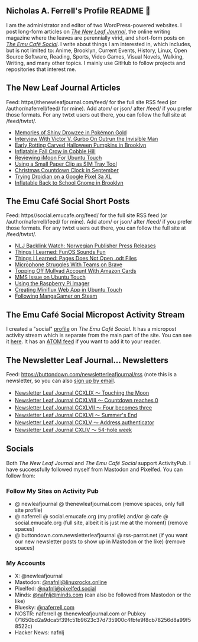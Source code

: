 ## Nicholas A. Ferrell's Profile README 👋

I am the administrator and editor of two WordPress-powered websites. I post long-form articles on [*The New Leaf Journal*](https://thenewleafjournal.com/), the online writing magazine where the leaves are perennially virid, and short-form posts on [*The Emu Café Social*](https://social.emucafe.org/). I write about things I am interested in, which includes, but is not limited to: Anime, Brooklyn, Current Events, History, Linux, Open Source Software, Reading, Sports, Video Games, Visual Novels, Walking, Writing, and many other topics. I mainly use GitHub to follow projects and repositories that interest me.

## The New Leaf Journal Articles

Feed: https//thenewleafjournal.com/feed/ for the full site RSS feed (or /author/naferrell/feed/ for mine). Add atom/ or json/ after /feed/ if you prefer those formats. For any twtxt users out there, you can follow the full site at /feed/twtxt/.

<!-- BLOG-POST-LIST:START -->
- [Memories of Shiny Drowzee in Pokémon Gold](https://thenewleafjournal.com/memories-of-shiny-drowzee-in-pokemon-gold/)
- [Interview With Victor V. Gurbo On Outrun the Invisible Man](https://thenewleafjournal.com/interview-with-victor-v-gurbo-on-outrun-the-invisible-man/)
- [Early Rotting Carved Halloween Pumpkins in Brooklyn](https://thenewleafjournal.com/early-rotting-carved-halloween-pumpkins-in-brooklyn/)
- [Inflatable Fall Crow in Cobble Hill](https://thenewleafjournal.com/inflatable-fall-crow-in-cobble-hill/)
- [Reviewing iMoon For Ubuntu Touch](https://thenewleafjournal.com/reviewing-imoon-for-ubuntu-touch/)
- [Using a Small Paper Clip as SIM Tray Tool](https://thenewleafjournal.com/using-a-small-paper-clip-as-sim-tray-tool/)
- [Christmas Countdown Clock in September](https://thenewleafjournal.com/christmas-countdown-clock-in-september/)
- [Trying Droidian on a Google Pixel 3a XL](https://thenewleafjournal.com/trying-droidian-on-a-google-pixel-3a-xl/)
- [Inflatable Back to School Gnome in Brooklyn](https://thenewleafjournal.com/inflatable-back-to-school-gnome-in-brooklyn/)
<!-- BLOG-POST-LIST:END -->

## The Emu Café Social Short Posts

Feed: https//social.emucafe.org/feed/ for the full site RSS feed (or /author/naferrell/feed/ for mine). Add atom/ or json/ after /feed/ if you prefer those formats. For any twtxt users out there, you can follow the full site at /feed/twtxt/.

<!-- ECS-POST-LIST:START -->
- [NLJ Backlink Watch: Norwegian Publisher Press Releases](https://social.emucafe.org/naferrell/norwegian-press-release-nlj-backlink-10-15-25/)
- [Things I Learned: FunOS Sounds Fun](https://social.emucafe.org/naferrell/things-i-learned-funos-sounds-fun/)
- [Things I Learned: Pages Does Not Open .odt Files](https://social.emucafe.org/naferrell/pages-does-not-open-odt-files-10-13-25/)
- [Microphone Struggles With Teams on Brave](https://social.emucafe.org/naferrell/microphone-struggles-with-teams-on-brave-10-09-25/)
- [Topping Off Mullvad Account With Amazon Cards](https://social.emucafe.org/naferrell/topping-off-mullvad-account-with-amazon-cards-10-08-25/)
- [MMS Issue on Ubuntu Touch](https://social.emucafe.org/naferrell/mms-issue-on-ubuntu-touch-10-06-25/)
- [Using the Raspberry Pi Imager](https://social.emucafe.org/naferrell/using-the-raspberry-pi-imager-10-05-25/)
- [Creating Miniflux Web App in Ubuntu Touch](https://social.emucafe.org/naferrell/webber-miniflux-webapp-ubuntut-10-02-25/)
- [Following MangaGamer on Steam](https://social.emucafe.org/naferrell/following-mangagamer-on-steam-09-27-25/)
<!-- ECS-POST-LIST:END -->

## The Emu Café Social Micropost Activity Stream

I created a "social" [profile](https://social.emucafe.org/patrons/naferrell/profile/) on *The Emu Café Social*. It has a micropost activity stream which is separate from the main part of the site. You can see it [here](https://social.emucafe.org/patrons/naferrell/). It has an [ATOM feed](https://social.emucafe.org/patrons/naferrell/activity/feed/atom/) if you want to add it to your reader.

## The Newsletter Leaf Journal... Newsletters

Feed: https://buttondown.com/newsletterleafjournal/rss (note this is a newsletter, so you can also [sign up by email](https://buttondown.com/newsletterleafjournal#subscribe-form).

<!-- NLLJ-POST-LIST:START -->
- [Newsletter Leaf Journal CCXLIX 〜 Touching the Moon](https://buttondown.com/newsletterleafjournal/archive/249/)
- [Newsletter Leaf Journal CCXLVIII 〜 Countdown reaches 0](https://buttondown.com/newsletterleafjournal/archive/248/)
- [Newsletter Leaf Journal CCXLVII 〜 Four becomes three](https://buttondown.com/newsletterleafjournal/archive/newsletter-leaf-journal-ccxlvii-four-becomes-three/)
- [Newsletter Leaf Journal CCXLVI 〜 Summer&#39;s End](https://buttondown.com/newsletterleafjournal/archive/246/)
- [Newsletter Leaf Journal CCXLV 〜 Address authenticator](https://buttondown.com/newsletterleafjournal/archive/245/)
- [Newsletter Leaf Journal CXLIV 〜 54-hole week](https://buttondown.com/newsletterleafjournal/archive/244/)
<!-- NLLJ-POST-LIST:END -->

## Socials

Both *The New Leaf Journal* and *The Emu Café Social* support ActivityPub. I have successfully followed myself from Mastodon and Pixelfed. You can follow from:

### Follow My Sites on Activity Pub

* @ newleafjournal @ thenewleafjournal.com (remove spaces, only full site profile)
* @ naferrell @ social.emucafe.org (my profile) and/or @ cafe @ social.emucafe.org (full site, albeit it is just me at the moment) (remove spaces)
* @ buttondown.com.newsletterleafjournal @ rss-parrot.net (if you want our new newsletter posts to show up in Mastodon or the like) (remove spaces)

### My Accounts

* X: @newleafjournal
* Mastodon: [@nafnlj@linuxrocks.online](https://linuxrocks.online/@nafnlj)
* Pixelfed: [@nafnlj@pixelfed.social](https://pixelfed.social/nafnlj)
* Minds: [@nafnlj@minds.com](https://www.minds.com/nafnlj/) (can also be followed from Mastodon or the like)
* Bluesky: [@naferrell.com](https://bsky.app/profile/naferrell.com)
* NOSTR: naferrell @ thenewleafjournal.com or Pubkey (71650bd2a9dca5f39fc51b9623c37d735900c4fbfe9f8cb78256d8a99f58522c)
* Hacker News: nafnlj 



<!--
**nafnlj/nafnlj** is a ✨ _special_ ✨ repository because its `README.md` (this file) appears on your GitHub profile.

Here are some ideas to get you started:

- 🔭 I’m currently working on ...
- 🌱 I’m currently learning ...
- 👯 I’m looking to collaborate on ...
- 🤔 I’m looking for help with ...
- 💬 Ask me about ...
- 📫 How to reach me: ...
- 😄 Pronouns: ...
- ⚡ Fun fact: ...
-->
